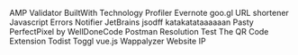 AMP Validator
BuiltWith Technology Profiler
Evernote
goo.gl URL shortener
Javascript Errors Notifier
JetBrains
jsodff
katakatataaaaaan
Pasty
PerfectPixel by WellDoneCode
Postman
Resolution Test
The QR Code Extension
Todist
Toggl
vue.js
Wappalyzer
Website IP

